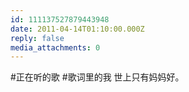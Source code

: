 ```yaml
---
id: 111137527879443948
date: 2011-04-14T01:10:00.000Z
reply: false
media_attachments: 0
---
```


#正在听的歌 #歌词里的我 世上只有妈妈好。 ​​​​

